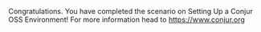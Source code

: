 Congratulations. You have completed the scenario on Setting Up a Conjur OSS Environment! For more information head to https://www.conjur.org
